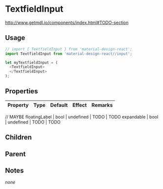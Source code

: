 # TextfieldInput

http://www.getmdl.io/components/index.html#TODO-section


## Usage

```javascript
// import { TextfieldInput } from 'material-design-react';
import TextfieldInput from 'material-design-react//input';

let myTextfieldInput = (
  <TextfieldInput>
  </TextfieldInput>
);
```



## Properties

Property | Type | Default | Effect | Remarks
-------- | -----| ------- | ------ | -------

// MAYBE
floatingLabel | bool | undefined | TODO | TODO
expandable | bool | undefined | TODO | TODO


## Children

## Parent

[](..//README.md)


## Notes

*none*
